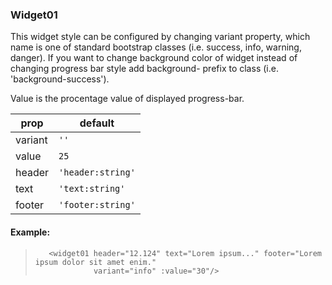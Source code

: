### Widget01

This widget style can be configured by changing variant property, which name is one of standard bootstrap classes (i.e. success, info, warning, danger). If you want to change background color of widget instead of changing progress bar style add background- prefix to class (i.e. 'background-success').

Value is the procentage value of displayed progress-bar.

prop | default
--- | ---
variant  | `''`
value | `25`
header| `'header:string'`
text   | `'text:string'`
footer    | `'footer:string'`

#### Example:
>        <widget01 header="12.124" text="Lorem ipsum..." footer="Lorem ipsum dolor sit amet enim."
>                  variant="info" :value="30"/>
